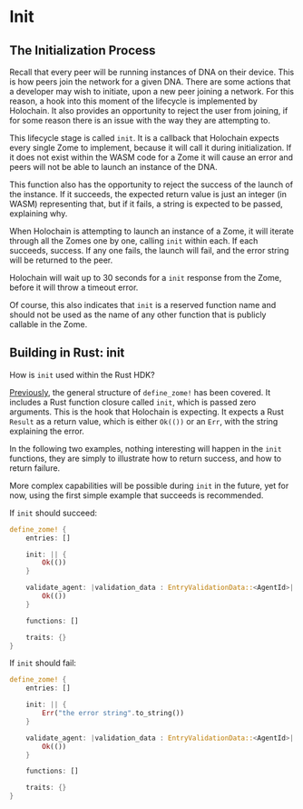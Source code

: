 # Init

## The Initialization Process

Recall that every peer will be running instances of DNA on their device. This is how peers join the network for a given DNA. There are some actions that a developer may wish to initiate, upon a new peer joining a network. For this reason, a hook into this moment of the lifecycle is implemented by Holochain. It also provides an opportunity to reject the user from joining, if for some reason there is an issue with the way they are attempting to.

This lifecycle stage is called `init`. It is a callback that Holochain expects every single Zome to implement, because it will call it during initialization. If it does not exist within the WASM code for a Zome it will cause an error and peers will not be able to launch an instance of the DNA.

This function also has the opportunity to reject the success of the launch of the instance. If it succeeds, the expected return value is just an integer (in WASM) representing that, but if it fails, a string is expected to be passed, explaining why.

When Holochain is attempting to launch an instance of a Zome, it will iterate through all the Zomes one by one, calling `init` within each. If each succeeds, success. If any one fails, the launch will fail, and the error string will be returned to the peer.

Holochain will wait up to 30 seconds for a `init` response from the Zome, before it will throw a timeout error.

Of course, this also indicates that `init` is a reserved function name and should not be used as the name of any other function that is publicly callable in the Zome.


## Building in Rust: init

How is `init` used within the Rust HDK?

[Previously](./define_zome.md), the general structure of `define_zome!` has been covered. It includes a Rust function closure called `init`, which is passed zero arguments. This is the hook that Holochain is expecting. It expects a Rust `Result` as a return value, which is either `Ok(())` or an `Err`, with the string explaining the error.

In the following two examples, nothing interesting will happen in the `init` functions, they are simply to illustrate how to return success, and how to return failure.

More complex capabilities will be possible during `init` in the future, yet for now, using the first simple example that succeeds is recommended.

If `init` should succeed:
```rust
define_zome! {
    entries: []

    init: || {
        Ok(())
    }

    validate_agent: |validation_data : EntryValidationData::<AgentId>| {
        Ok(())
    }

    functions: []

    traits: {}
}
```

If `init` should fail:
```rust
define_zome! {
    entries: []

    init: || {
        Err("the error string".to_string())
    }

    validate_agent: |validation_data : EntryValidationData::<AgentId>| {
        Ok(())
    }

    functions: []

    traits: {}
}
```
